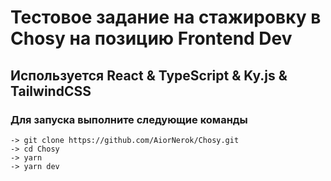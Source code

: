 # Тестовое задание на стажировку в Chosy на позицию Frontend Dev

## Используется React & TypeScript & Ky.js & TailwindCSS

### Для запуска выполните следующие команды

```
-> git clone https://github.com/AiorNerok/Chosy.git
-> cd Chosy
-> yarn
-> yarn dev
```